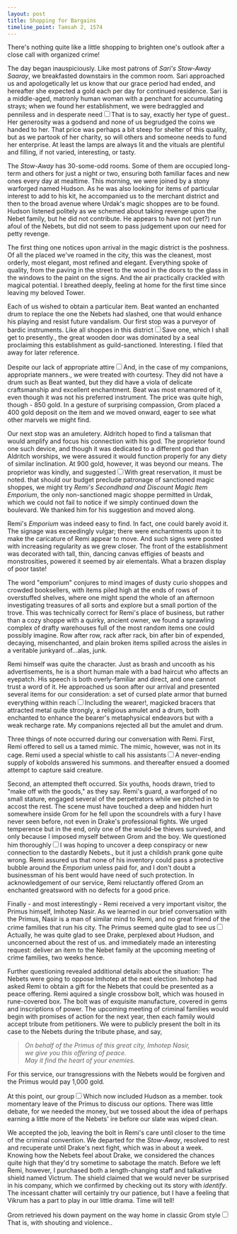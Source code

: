 ```yaml
---
layout: post
title: Shopping for Bargains
timeline_point: Tamsah 2, 1574
---
```


<p>
    There's nothing quite like a little shopping to brighten one's outlook after a close call with organized crime!
</p>

<p>
    The day began inauspiciously. Like most patrons of <em>Sari's Stow-Away Saaray</em>, we breakfasted downstairs in the common room. Sari approached us and apologetically let us know that our grace period had ended, and hereafter she expected a gold each per day for continued residence. Sari is a middle-aged, matronly human woman with a penchant for accumulating strays; when we found her establishment, we were bedraggled and penniless and in desperate need<label for="sn-strays" class="margin-toggle sidenote-number"></label><input type="checkbox" id="sn-strays" class="margin-toggle"/><span class="sidenote">That is to say, exactly her type of guest.</span>. Her generosity was a godsend and none of us begrudged the coins we handed to her. That price was perhaps a bit steep for shelter of this quality, but as we partook of her charity, so will others and someone needs to fund her enterprise. At least the lamps are always lit and the vituals are plentiful and filling, if not varied, interesting, or tasty.
</p>

<p>
    The <em>Stow-Away</em> has 30-some-odd rooms. Some of them are occupied long-term and others for just a night or two, ensuring both familiar faces and new ones every day at mealtime. This morning, we were joined by a stony warforged named Hudson. As he was also looking for items of particular interest to add to his kit, he accompanied us to the merchant district and then to the broad avenue where Urdak's magic shoppes are to be found. Hudson listened politely as we schemed about taking revenge upon the Nebet family, but he did not contribute. He appears to have not (yet?) run afoul of the Nebets, but did not seem to pass judgement upon our need for petty revenge.
</p>

<p>
    The first thing one notices upon arrival in the magic district is the poshness. Of all the placed we've roamed in the city, this was the cleanest, most orderly, most elegant, most refined and elegant. Everything spoke of quality, from the paving in the street to the wood in the doors to the glass in the windows to the paint on the signs. And the air practically crackled with magical potential. I breathed deeply, feeling at home for the first time since leaving my beloved <span class="tower">Tower</span>.
</p>

<p>
    Each of us wished to obtain a particular item. Beat wanted an enchanted drum to replace the one the Nebets had slashed, one that would enhance his playing and resist future vandalism. Our first stop was a purveyor of bardic instruments. Like all shoppes in this district<label for="sn-remis" class="margin-toggle sidenote-number"></label><input type="checkbox" id="sn-remis" class="margin-toggle"/><span class="sidenote">Save one, which I shall get to presently.</span>, the great wooden door was dominated by a seal proclaiming this establishment as guild-sanctioned. Interesting. I filed that away for later reference.
</p>

<p>
    Despite our lack of appropriate attire<label for="sn-manners" class="margin-toggle sidenote-number"></label><input type="checkbox" id="sn-manners" class="margin-toggle"/><span class="sidenote">And, in the case of my companions, appropriate manners.</span>, we were treated with courtesy. They did not have a drum such as Beat wanted, but they did have a viola of delicate craftsmanship and excellent enchantment. Beat was most enamored of it, even though it was not his preferred instrument. The price was quite high, though - 850 gold. In a gesture of surprising compassion, Grom placed a 400 gold deposit on the item and we moved onward, eager to see what other marvels we might find.
</p>

<p>
    Our next stop was an amuletery. Aldritch hoped to find a talisman that would amplify and focus his connection with his god. The proprietor found one such device, and though it was dedicated to a different god than Aldritch worships, we were assured it would function properly for any diety of similar inclination. At 900 gold, however, it was beyond our means. The proprietor was kindly, and suggested<label for="sn-suggestion" class="margin-toggle sidenote-number"></label><input type="checkbox" id="sn-suggestion" class="margin-toggle"/><span class="sidenote">With great reservation, it must be noted.</span> that should our budget preclude patronage of sanctioned magic shoppes, we might try <em>Remi's Secondhand and Discount Magic Item Emporium</em>, the only non-sanctioned magic shoppe permitted in Urdak, which we could not fail to notice if we simply continued down the boulevard. We thanked him for his suggestion and moved along.
</p>

<p>
    Remi's <em>Emporium</em> was indeed easy to find. In fact, one could barely avoid it. The signage was exceedingly vulgar; there were enchantments upon it to make the caricature of Remi appear to move. And such signs were posted with increasing regularity as we grew closer. The front of the establishment was decorated with tall, thin, dancing canvas effigies of beasts and monstrosities, powered it seemed by air elementals. What a brazen display of poor taste!
</p>

<p>
    The word "emporium" conjures to mind images of dusty curio shoppes and crowded booksellers, with items piled high at the ends of rows of overstuffed shelves, where one might spend the whole of an afternoon investigating treasures of all sorts and explore but a small portion of the trove. This was technically correct for Remi's place of business, but rather than a cozy shoppe with a quirky, ancient owner, we found a sprawling complex of drafty warehouses full of the most random items one could possibly imagine. Row after row, rack after rack, bin after bin of expended, decaying, misenchanted, and plain broken items spilled across the aisles in a veritable junkyard of...alas, junk.
</p>

<p>
    Remi himself was quite the character. Just as brash and uncooth as his advertisements, he is a short human male with a bad haircut who affects an eyepatch. His speech is both overly-familiar and direct, and one cannot trust a word of it. He approached us soon after our arrival and presented several items for our consideration: a set of cursed plate armor that burned everything within reach<label for="sn-burn" class="margin-toggle sidenote-number"></label><input type="checkbox" id="sn-burn" class="margin-toggle"/><span class="sidenote">Including the wearer!</span>, magicked bracers that attracted metal quite strongly, a religious amulet and a drum, both enchanted to enhance the bearer's metaphysical endeavors but with a weak recharge rate. My companions rejected all but the amulet and drum.
</p>

<p>
    Three things of note occurred during our conversation with Remi. First, Remi offered to sell us a tamed mimic. The mimic, however, was not in its cage. Remi used a special whistle to call his assistants<label for="sn-kobolds" class="margin-toggle sidenote-number"></label><input type="checkbox" id="sn-kobolds" class="margin-toggle"/><span class="sidenote">A never-ending supply of kobolds answered his summons.</span> and thereafter ensued a doomed attempt to capture said creature.
</p>

<p>
    Second, an attempted theft occurred. Six youths, hoods drawn, tried to "make off with the goods," as they say. Remi's guard, a warforged of no small stature, engaged several of the perpetrators while we pitched in to accost the rest. The scene must have touched a deep and hidden hurt somewhere inside Grom for he fell upon the scoundrels with a fury I have never seen before, not even in Drake's professional fights. We urged temperence but in the end, only one of the would-be thieves survived, and only because I imposed myself between Grom and the boy. We questioned him thoroughly<label for="sn-bummer" class="margin-toggle sidenote-number"></label><input type="checkbox" id="sn-bummer" class="margin-toggle"/><span class="sidenote">I was hoping to uncover a deep conspiracy or new connection to the dastardly Nebets.</span>, but it just a childish prank gone quite wrong. Remi assured us that none of his inventory could pass a protective bubble around the <em>Emporium</em> unless paid for, and I don't doubt a businessman of his bent would have need of such protection. In acknowledgement of our service, Remi reluctantly offered Grom an enchanted greatsword with no defects for a good price.
</p>

<p>
    Finally - and most interestingly - Remi received a very important visitor, the Primus himself, Imhotep Nasir. As we learned in our brief conversation with the Primus, Nasir is a man of similar mind to Remi, and no great friend of the crime families that run his city. The Primus seemed quite glad to see us<label for="sn-justdrake" class="margin-toggle sidenote-number"></label><input type="checkbox" id="sn-justdrake" class="margin-toggle"/><span class="sidenote">Actually, he was quite glad to see Drake, perplexed about Hudson, and unconcerned about the rest of us.</span> and immediately made an interesting request: deliver an item to the Nebet family at the upcoming meeting of crime families, two weeks hence.
</p>

<p>
    Further questioning revealed additional details about the situation: The Nebets were going to oppose Imhotep at the next election. Imhotep had asked Remi to obtain a gift for the Nebets that could be presented as a peace offering. Remi aquired a single crossbow bolt, which was housed in rune-covered box. The bolt was of exquisite manufacture, covered in gems and inscriptions of power. The upcoming meeting of criminal families would begin with promises of action for the next year, then each family would accept tribute from petitioners. We were to publicly present the bolt in its case to the Nebets during the tribute phase, and say,
</p>

<blockquote>
    <em>
        On behalf of the Primus of this great city, Imhotep Nasir,<br />
        we give you this offering of peace.<br />
        May it find the heart of your enemies.
    </em>
</blockquote>

<p>
    For this service, our transgressions with the Nebets would be forgiven and the Primus would pay 1,000 gold.
</p>

<p>
    At this point, our group<label for="sn-newguy" class="margin-toggle sidenote-number"></label><input type="checkbox" id="sn-newguy" class="margin-toggle"/><span class="sidenote">Which now included Hudson as a member.</span> took momentary leave of the Primus to discuss our options. There was little debate, for we needed the money, but we tossed about the idea of perhaps earning a little more of the Nebets' ire before our slate was wiped clean.
</p>

<p>
    We accepted the job, leaving the bolt in Remi's care until closer to the time of the criminal convention. We departed for the <em>Stow-Away</em>, resolved to rest and recuperate until Drake's next fight, which was in about a week. Knowing how the Nebets feel about Drake, we considered the chances quite high that they'd try sometime to sabotage the match. Before we left Remi, however, I purchased both a length-changing staff and talkative shield named Victrum. The shield claimed that we would never be surprised in his company, which we confirmed by checking out its story with <em>identify</em>. The incessant chatter will certainly try our patience, but I have a feeling that Vikrum has a part to play in our little drama. Time will tell!
</p>

<p>
    Grom retrieved his down payment on the way home in classic Grom style<label for="sn-door" class="margin-toggle sidenote-number"></label><input type="checkbox" id="sn-door" class="margin-toggle"/><span class="sidenote">That is, with shouting and violence.</span>.
</p>
